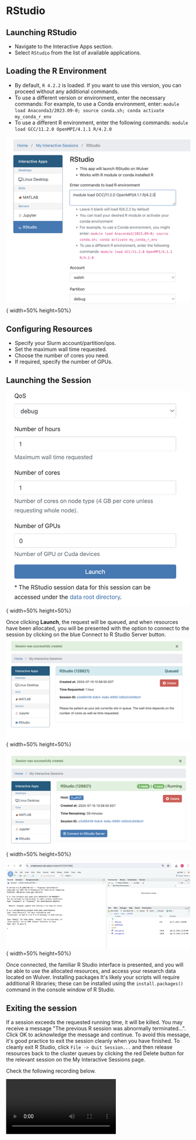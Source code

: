 # RStudio

## Launching RStudio

* Navigate to the Interactive Apps section.
* Select `RStudio` from the list of available applications.

## Loading the R Environment

* By default, `R 4.2.2` is loaded. If you want to use this version, you can proceed without any additional commands.
* To use a different version or environment, enter the necessary commands:
For example, to use a Conda environment, enter:
`module load Anaconda3/2023.09-0; source conda.sh; conda activate my_conda_r_env`
* To use a different R environment, enter the following commands: `module load GCC/11.2.0 OpenMPI/4.1.1 R/4.2.0`

![Rstudio1](../../assets/ondemand/Rstudio1.png){ width=50% height=50%}

## Configuring Resources

* Specify your Slurm account/partition/qos.
* Set the maximum wall time requested.
* Choose the number of cores you need.
* If required, specify the number of GPUs.

## Launching the Session

![Rstudio2](../../assets/ondemand/Rstudio2.png){ width=50% height=50%}

Once clicking **Launch**, the request will be queued, and when resources have been allocated, you will be presented with the option to connect to the session by clicking on the blue Connect to R Studio Server button.
![Rstudio3](../../assets/ondemand/Rstudio3.png){ width=50% height=50%}

![Rstudio4](../../assets/ondemand/Rstudio4.png){ width=50% height=50%}

![Rstudio5](../../assets/ondemand/Rstudio5.png){ width=50% height=50%}

Once connected, the familiar R Studio interface is presented, and you will be able to use the allocated resources, and access your research data located on Wulver.
Installing packages
It's likely your scripts will require additional R libraries; these can be installed using the `install.packages()` command in the console window of R Studio. 

## Exiting the session
If a session exceeds the requested running time, it will be killed. You may receive a message "The previous R session was abnormally terminated...". Click OK to acknowledge the message and continue. To avoid this message, it's good practice to exit the session cleanly when you have finished.
To cleanly exit R Studio, click `File -> Quit Session...` and then release resources back to the cluster queues by clicking the red Delete button for the relevant session on the My Interactive Sessions page.

Check the following recording below.

<video src="../../../assets/ondemand/ScreenRecording_Rstudio.mov" controls>
  Your browser does not support the video tag.
</video>


